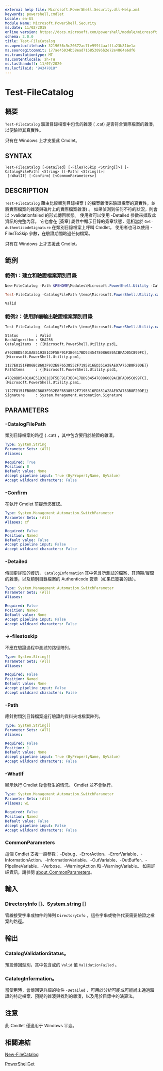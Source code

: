 ```yaml
---
external help file: Microsoft.PowerShell.Security.dll-Help.xml
keywords: powershell,cmdlet
Locale: en-US
Module Name: Microsoft.PowerShell.Security
ms.date: 11/02/2018
online version: https://docs.microsoft.com/powershell/module/microsoft.powershell.security/test-filecatalog?view=powershell-7&WT.mc_id=ps-gethelp
schema: 2.0.0
title: Test-FileCatalog
ms.openlocfilehash: 3219656c5c20372ac7fe999f4aafffa23b81be1a
ms.sourcegitcommit: 177ae45034b58ead716853096b2e72e4864e6df6
ms.translationtype: MT
ms.contentlocale: zh-TW
ms.lasthandoff: 11/07/2020
ms.locfileid: "94347018"
---
```

# Test-FileCatalog

## 概要
`Test-FileCatalog` 驗證目錄檔案中包含的雜湊 ( .cat) 是否符合實際檔案的雜湊，以便驗證其真實性。

只有在 Windows 上才支援此 Cmdlet。

## SYNTAX

```
Test-FileCatalog [-Detailed] [-FilesToSkip <String[]>] [-CatalogFilePath] <String> [[-Path] <String[]>]
 [-WhatIf] [-Confirm] [<CommonParameters>]
```

## DESCRIPTION

`Test-FileCatalog` 藉由比較類別目錄檔案 ( 的檔案雜湊來驗證檔案的真實性，並將實際檔案的雜湊與磁片上的實際檔案雜湊) 。 如果偵測到任何不符的狀況，則會以 >validationfailed 的形式傳回狀態。 使用者可以使用 -Detailed 參數來擷取此資訊的完整內容。 它也會在 [簽章] 屬性中顯示目錄的簽章狀態，這相當於 `Get-AuthenticodeSignature` 在類別目錄檔案上呼叫 Cmdlet。 使用者也可以使用 -FilesToSkip 參數，在驗證期間略過任何檔案。

只有在 Windows 上才支援此 Cmdlet。

## 範例

### 範例1：建立和驗證檔案類別目錄

```powershell
New-FileCatalog -Path $PSHOME\Modules\Microsoft.PowerShell.Utility -CatalogFilePath \temp\Microsoft.PowerShell.Utility.cat -CatalogVersion 2.0

Test-FileCatalog -CatalogFilePath \temp\Microsoft.PowerShell.Utility.cat -Path "$PSHome\Modules\Microsoft.PowerShell.Utility\"
```

```Output
Valid
```

### 範例2：使用詳細輸出驗證檔案類別目錄

```powershell
Test-FileCatalog -CatalogFilePath \temp\Microsoft.PowerShell.Utility.cat -Path "$PSHome\Modules\Microsoft.PowerShell.Utility\"
```

```Output
Status        : Valid
HashAlgorithm : SHA256
CatalogItems  : {[Microsoft.PowerShell.Utility.psd1,
                A7028BD54018AE519381CDF5BF91F3B0417BD9345478086089ACBFAD05C899FC], [Microsoft.PowerShell.Utility.psm1,
                1127E8151FB86BCB683F932E8F6538552F7195816ED351A28AE07A753B8F20DE]}
PathItems     : {[Microsoft.PowerShell.Utility.psd1,
                A7028BD54018AE519381CDF5BF91F3B0417BD9345478086089ACBFAD05C899FC], [Microsoft.PowerShell.Utility.psm1,
                1127E8151FB86BCB683F932E8F6538552F7195816ED351A28AE07A753B8F20DE]}
Signature     : System.Management.Automation.Signature
```

## PARAMETERS

### -CatalogFilePath

類別目錄檔案的路徑 ( .cat) ，其中包含要用於驗證的雜湊。

```yaml
Type: System.String
Parameter Sets: (All)
Aliases:

Required: True
Position: 0
Default value: None
Accept pipeline input: True (ByPropertyName, ByValue)
Accept wildcard characters: False
```

### -Confirm

在執行 Cmdlet 前提示您確認。

```yaml
Type: System.Management.Automation.SwitchParameter
Parameter Sets: (All)
Aliases: cf

Required: False
Position: Named
Default value: False
Accept pipeline input: False
Accept wildcard characters: False
```

### -Detailed

傳回更詳細的資訊， `CatalogInformation` 其中包含所測試的檔案、其預期/實際的雜湊，以及類別目錄檔案的 Authenticode 簽章（如果已簽署的話）。

```yaml
Type: System.Management.Automation.SwitchParameter
Parameter Sets: (All)
Aliases:

Required: False
Position: Named
Default value: None
Accept pipeline input: False
Accept wildcard characters: False
```

### ->-filestoskip

不應在驗證過程中測試的路徑陣列。

```yaml
Type: System.String[]
Parameter Sets: (All)
Aliases:

Required: False
Position: Named
Default value: None
Accept pipeline input: False
Accept wildcard characters: False
```

### -Path

應針對類別目錄檔案進行驗證的資料夾或檔案陣列。

```yaml
Type: System.String[]
Parameter Sets: (All)
Aliases:

Required: False
Position: 1
Default value: None
Accept pipeline input: True (ByPropertyName, ByValue)
Accept wildcard characters: False
```

### -WhatIf

顯示執行 Cmdlet 後會發生的情況。 Cmdlet 並不會執行。

```yaml
Type: System.Management.Automation.SwitchParameter
Parameter Sets: (All)
Aliases: wi

Required: False
Position: Named
Default value: False
Accept pipeline input: False
Accept wildcard characters: False
```

### CommonParameters

這個 Cmdlet 支援一般參數：-Debug、-ErrorAction、-ErrorVariable、-InformationAction、-InformationVariable、-OutVariable、-OutBuffer、-PipelineVariable、-Verbose、-WarningAction 和 -WarningVariable。 如需詳細資訊，請參閱 [about_CommonParameters](https://go.microsoft.com/fwlink/?LinkID=113216)。

## 輸入

### DirectoryInfo []、System.string []

管線接受字串或物件的陣列 `DirectoryInfo` ，這些字串或物件代表需要驗證之檔案的路徑。

## 輸出

### CatalogValidationStatus。

預設傳回型別，其中包含或的 `Valid` 值 `ValidationFailed` 。

### CatalogInformation。

當使用時，會傳回更詳細的物件 `-Detailed` ，可用於分析可能或可能尚未通過驗證的特定檔案、預期的雜湊與找到的雜湊，以及用於目錄中的演算法。

## 注意

此 Cmdlet 僅適用于 Windows 平臺。

## 相關連結

[New-FileCatalog](New-FileCatalog.md)

[PowerShellGet](/powershell/module/PowerShellGet)
